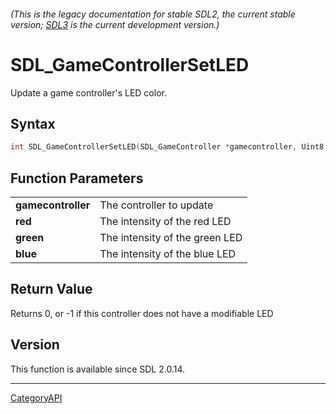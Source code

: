 ###### (This is the legacy documentation for stable SDL2, the current stable version; [SDL3](https://wiki.libsdl.org/SDL3/) is the current development version.)
# SDL_GameControllerSetLED

Update a game controller's LED color.

## Syntax

```c
int SDL_GameControllerSetLED(SDL_GameController *gamecontroller, Uint8 red, Uint8 green, Uint8 blue);

```

## Function Parameters

|                        |                                |
| ---------------------- | ------------------------------ |
| **gamecontroller**     | The controller to update       |
| **red**                | The intensity of the red LED   |
| **green**              | The intensity of the green LED |
| **blue**               | The intensity of the blue LED  |

## Return Value

Returns 0, or -1 if this controller does not have a modifiable LED

## Version

This function is available since SDL 2.0.14.

----
[CategoryAPI](CategoryAPI)

